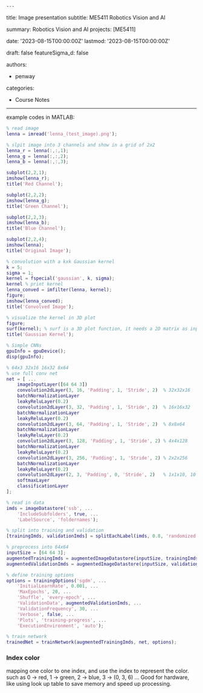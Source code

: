     ---
title: Image presentation
subtitle: ME5411 Robotics Vision and AI

summary: Robotics Vision and AI
projects: [ME5411]

date: '2023-08-15T00:00:00Z'
lastmod: '2023-08-15T00:00:00Z'

draft: false
featureSigma_d: false

authors:
- penway

categories:
- Course Notes
---

example codes in MATLAB:

```matlab
% read image
lenna = imread('lenna_(test_image).png');

% slpit image into 3 channels and show in a grid of 2x2
lenna_r = lenna(:,:,1);
lenna_g = lenna(:,:,2);
lenna_b = lenna(:,:,3);

subplot(2,2,1);
imshow(lenna_r);
title('Red Channel');

subplot(2,2,2);
imshow(lenna_g);
title('Green Channel');

subplot(2,2,3);
imshow(lenna_b);
title('Blue Channel');

subplot(2,2,4);
imshow(lenna);
title('Original Image');

% convolution with a kxk Gaussian kernel
k = 5;
sigma = 1;
kernel = fspecial('gaussian', k, sigma);
kernel % print kernel
lenna_conved = imfilter(lenna, kernel);
figure;
imshow(lenna_conved);
title('Convolved Image');

% visualize the kernel in 3D plot
figure;
surf(kernel); % surf is a 3D plot function, it needs a 2D matrix as input
title('Gaussian Kernel');
```

```matlab
% Simple CNNs
gpuInfo = gpuDevice();
disp(gpuInfo);

% 64x3 32x16 16x32 8x64
% use full conv net
net = [ ...
    imageInputLayer([64 64 3])
    convolution2dLayer(3, 16, 'Padding', 1, 'Stride', 2)  % 32x32x16
    batchNormalizationLayer
    leakyReluLayer(0.2)
    convolution2dLayer(3, 32, 'Padding', 1, 'Stride', 2)  % 16x16x32
    batchNormalizationLayer
    leakyReluLayer(0.2)
    convolution2dLayer(3, 64, 'Padding', 1, 'Stride', 2)  % 8x8x64
    batchNormalizationLayer
    leakyReluLayer(0.2)
    convolution2dLayer(3, 128, 'Padding', 1, 'Stride', 2) % 4x4x128
    batchNormalizationLayer
    leakyReluLayer(0.2)
    convolution2dLayer(3, 256, 'Padding', 1, 'Stride', 2) % 2x2x256
    batchNormalizationLayer
    leakyReluLayer(0.2)
    convolution2dLayer(2, 3, 'Padding', 0, 'Stride', 2)   % 1x1x10, 10 classes
    softmaxLayer
    classificationLayer
];

% read in data
imds = imageDatastore('ssb', ...
    'IncludeSubfolders', true, ...
    'LabelSource', 'foldernames');

% split into training and validation
[trainingImds, validationImds] = splitEachLabel(imds, 0.8, 'randomized');

% preprocess into 64x64
inputSize = [64 64 3];
augmentedTrainingImds = augmentedImageDatastore(inputSize, trainingImds);
augmentedValidationImds = augmentedImageDatastore(inputSize, validationImds);

% define training options
options = trainingOptions('sgdm', ...
    'InitialLearnRate', 0.001, ...
    'MaxEpochs', 20, ...
    'Shuffle', 'every-epoch', ...
    'ValidationData', augmentedValidationImds, ...
    'ValidationFrequency', 30, ...
    'Verbose', false, ...
    'Plots', 'training-progress', ...
    'ExecutionEnvironment', 'auto');

% train network
trainedNet = trainNetwork(augmentedTrainingImds, net, options);


```

### Index color
mapping one color to one index, and use the index to represent the color.
such as 0 -> red, 1 -> green, 2 -> blue, 3 -> (0, 3, 6) ...
Good for hardware, like using look up table to save memory and speed up processing.